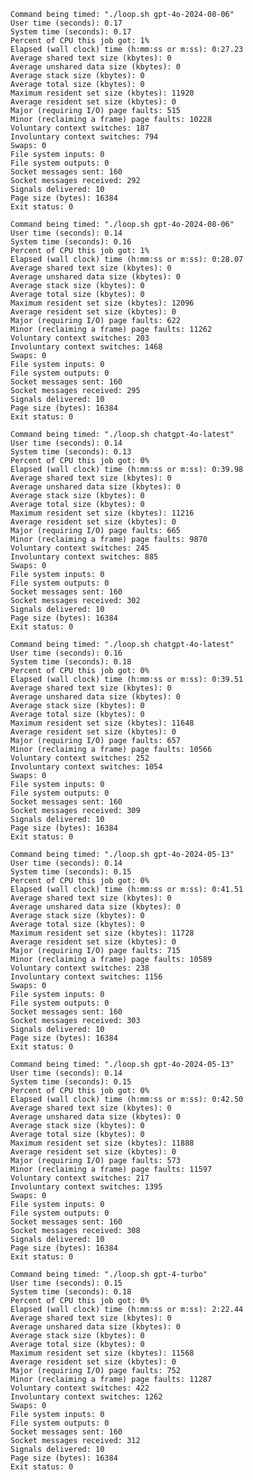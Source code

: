     Command being timed: "./loop.sh gpt-4o-2024-08-06"
    User time (seconds): 0.17
    System time (seconds): 0.17
    Percent of CPU this job got: 1%
    Elapsed (wall clock) time (h:mm:ss or m:ss): 0:27.23
    Average shared text size (kbytes): 0
    Average unshared data size (kbytes): 0
    Average stack size (kbytes): 0
    Average total size (kbytes): 0
    Maximum resident set size (kbytes): 11920
    Average resident set size (kbytes): 0
    Major (requiring I/O) page faults: 515
    Minor (reclaiming a frame) page faults: 10228
    Voluntary context switches: 187
    Involuntary context switches: 794
    Swaps: 0
    File system inputs: 0
    File system outputs: 0
    Socket messages sent: 160
    Socket messages received: 292
    Signals delivered: 10
    Page size (bytes): 16384
    Exit status: 0

    Command being timed: "./loop.sh gpt-4o-2024-08-06"
    User time (seconds): 0.14
    System time (seconds): 0.16
    Percent of CPU this job got: 1%
    Elapsed (wall clock) time (h:mm:ss or m:ss): 0:28.07
    Average shared text size (kbytes): 0
    Average unshared data size (kbytes): 0
    Average stack size (kbytes): 0
    Average total size (kbytes): 0
    Maximum resident set size (kbytes): 12096
    Average resident set size (kbytes): 0
    Major (requiring I/O) page faults: 622
    Minor (reclaiming a frame) page faults: 11262
    Voluntary context switches: 203
    Involuntary context switches: 1468
    Swaps: 0
    File system inputs: 0
    File system outputs: 0
    Socket messages sent: 160
    Socket messages received: 295
    Signals delivered: 10
    Page size (bytes): 16384
    Exit status: 0

    Command being timed: "./loop.sh chatgpt-4o-latest"
    User time (seconds): 0.14
    System time (seconds): 0.13
    Percent of CPU this job got: 0%
    Elapsed (wall clock) time (h:mm:ss or m:ss): 0:39.98
    Average shared text size (kbytes): 0
    Average unshared data size (kbytes): 0
    Average stack size (kbytes): 0
    Average total size (kbytes): 0
    Maximum resident set size (kbytes): 11216
    Average resident set size (kbytes): 0
    Major (requiring I/O) page faults: 665
    Minor (reclaiming a frame) page faults: 9870
    Voluntary context switches: 245
    Involuntary context switches: 885
    Swaps: 0
    File system inputs: 0
    File system outputs: 0
    Socket messages sent: 160
    Socket messages received: 302
    Signals delivered: 10
    Page size (bytes): 16384
    Exit status: 0

    Command being timed: "./loop.sh chatgpt-4o-latest"
    User time (seconds): 0.16
    System time (seconds): 0.18
    Percent of CPU this job got: 0%
    Elapsed (wall clock) time (h:mm:ss or m:ss): 0:39.51
    Average shared text size (kbytes): 0
    Average unshared data size (kbytes): 0
    Average stack size (kbytes): 0
    Average total size (kbytes): 0
    Maximum resident set size (kbytes): 11648
    Average resident set size (kbytes): 0
    Major (requiring I/O) page faults: 657
    Minor (reclaiming a frame) page faults: 10566
    Voluntary context switches: 252
    Involuntary context switches: 1054
    Swaps: 0
    File system inputs: 0
    File system outputs: 0
    Socket messages sent: 160
    Socket messages received: 309
    Signals delivered: 10
    Page size (bytes): 16384
    Exit status: 0

    Command being timed: "./loop.sh gpt-4o-2024-05-13"
    User time (seconds): 0.14
    System time (seconds): 0.15
    Percent of CPU this job got: 0%
    Elapsed (wall clock) time (h:mm:ss or m:ss): 0:41.51
    Average shared text size (kbytes): 0
    Average unshared data size (kbytes): 0
    Average stack size (kbytes): 0
    Average total size (kbytes): 0
    Maximum resident set size (kbytes): 11728
    Average resident set size (kbytes): 0
    Major (requiring I/O) page faults: 715
    Minor (reclaiming a frame) page faults: 10589
    Voluntary context switches: 238
    Involuntary context switches: 1156
    Swaps: 0
    File system inputs: 0
    File system outputs: 0
    Socket messages sent: 160
    Socket messages received: 303
    Signals delivered: 10
    Page size (bytes): 16384
    Exit status: 0

    Command being timed: "./loop.sh gpt-4o-2024-05-13"
    User time (seconds): 0.14
    System time (seconds): 0.15
    Percent of CPU this job got: 0%
    Elapsed (wall clock) time (h:mm:ss or m:ss): 0:42.50
    Average shared text size (kbytes): 0
    Average unshared data size (kbytes): 0
    Average stack size (kbytes): 0
    Average total size (kbytes): 0
    Maximum resident set size (kbytes): 11888
    Average resident set size (kbytes): 0
    Major (requiring I/O) page faults: 573
    Minor (reclaiming a frame) page faults: 11597
    Voluntary context switches: 217
    Involuntary context switches: 1395
    Swaps: 0
    File system inputs: 0
    File system outputs: 0
    Socket messages sent: 160
    Socket messages received: 308
    Signals delivered: 10
    Page size (bytes): 16384
    Exit status: 0

    Command being timed: "./loop.sh gpt-4-turbo"
    User time (seconds): 0.15
    System time (seconds): 0.18
    Percent of CPU this job got: 0%
    Elapsed (wall clock) time (h:mm:ss or m:ss): 2:22.44
    Average shared text size (kbytes): 0
    Average unshared data size (kbytes): 0
    Average stack size (kbytes): 0
    Average total size (kbytes): 0
    Maximum resident set size (kbytes): 11568
    Average resident set size (kbytes): 0
    Major (requiring I/O) page faults: 752
    Minor (reclaiming a frame) page faults: 11287
    Voluntary context switches: 422
    Involuntary context switches: 1262
    Swaps: 0
    File system inputs: 0
    File system outputs: 0
    Socket messages sent: 160
    Socket messages received: 312
    Signals delivered: 10
    Page size (bytes): 16384
    Exit status: 0
